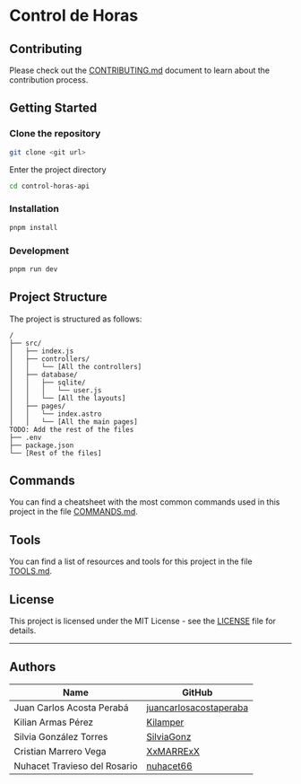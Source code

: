 # Control de Horas

## Contributing

Please check out the [CONTRIBUTING.md](./CONTRIBUTING.md) document to learn about the contribution process.

## Getting Started

### Clone the repository

```bash
git clone <git url>
```

Enter the project directory

```bash
cd control-horas-api
```

### Installation

```bash
pnpm install
```

### Development

```bash
pnpm run dev
```

## Project Structure

The project is structured as follows:

```text
/
├── src/
│   ├── index.js
│   ├── controllers/
│   │   └── [All the controllers]
│   ├── database/
│   │   ├── sqlite/
│   │   │   └── user.js
│   │   └── [All the layouts]
│   ├── pages/
│   │   └── index.astro
│   │   └── [All the main pages]
TODO: Add the rest of the files
├── .env
├── package.json
└── [Rest of the files]
```

## Commands

You can find a cheatsheet with the most common commands used in this project in the file [COMMANDS.md](./COMMANDS.md).

## Tools

You can find a list of resources and tools for this project in the file [TOOLS.md](./TOOLS.md).

## License

This project is licensed under the MIT License - see the [LICENSE](./LICENSE) file for details.

---

## Authors

| Name | GitHub |
| ---- | ------ |
| Juan Carlos Acosta Perabá | [juancarlosacostaperaba](https://github.com/JuanCarlosAcostaPeraba) |
| Kilian Armas Pérez | [Kilamper](https://github.com/Kilamper) |
| Silvia González Torres | [SilviaGonz](https://github.com/SilviaGonz) |
| Cristian Marrero Vega | [XxMARRExX](https://github.com/XxMARRExX) |
| Nuhacet Travieso del Rosario | [nuhacet66](https://github.com/nuhacet66) |

